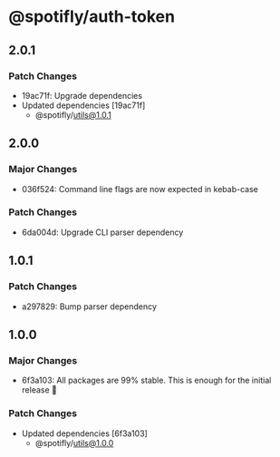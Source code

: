 # @spotifly/auth-token

## 2.0.1

### Patch Changes

- 19ac71f: Upgrade dependencies
- Updated dependencies [19ac71f]
  - @spotifly/utils@1.0.1

## 2.0.0

### Major Changes

- 036f524: Command line flags are now expected in kebab-case

### Patch Changes

- 6da004d: Upgrade CLI parser dependency

## 1.0.1

### Patch Changes

- a297829: Bump parser dependency

## 1.0.0

### Major Changes

- 6f3a103: All packages are 99% stable. This is enough for the initial release 🎉

### Patch Changes

- Updated dependencies [6f3a103]
  - @spotifly/utils@1.0.0
